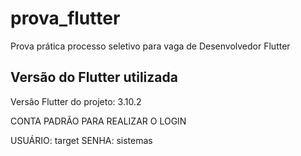 # prova_flutter

Prova prática processo seletivo para vaga de Desenvolvedor Flutter

## Versão do Flutter utilizada

Versão Flutter do projeto: 3.10.2


CONTA PADRÃO PARA REALIZAR O LOGIN 

USUÁRIO: target
SENHA: sistemas
